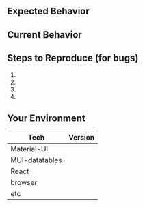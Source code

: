 <!--- Provide a general summary of the issue in the Title above -->

<!--
    Thank you very much for contributing to MUI-datatables by creating an issue! ❤️
-->

## Expected Behavior
<!---
    If you're describing a bug, tell us what should happen.
    If you're suggesting a change/improvement, tell us how it should work.
-->

## Current Behavior
<!---
    If describing a bug, tell us what happens instead of the expected behavior.
    If suggesting a change/improvement, explain the difference from current behavior.
-->

## Steps to Reproduce (for bugs)
<!---
    Provide a link to a live example (you can use codesandbox.io) and an unambiguous set of steps to reproduce this bug.
    Include code to reproduce, if relevant (which it most likely is).
-->

1.
2.
3.
4.

## Your Environment
<!--- Include as many relevant details about the environment with which you experienced the bug. -->

| Tech         | Version |
|--------------|---------|
| Material-UI  |         |
| MUI-datatables  |         |
| React        |         |
| browser      |         |
| etc          |         |